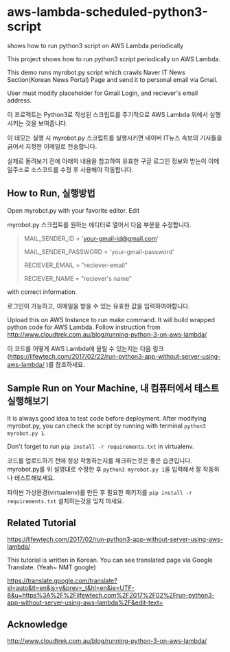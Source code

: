 # aws-lambda-scheduled-python3-script
shows how to run python3 script on AWS Lambda periodically

This project shows how to run python3 script periodically on AWS Lambda.

This demo runs myrobot.py script which crawls Naver IT News Section(Korean News Portal) Page and send it to personal email via Gmail.

User must modify placeholder for Gmail Login, and reciever's email address. 




이 프로젝트는 Python3로 작성된 스크립트를 주기적으로 AWS Lambda 위에서 실행시키는 것을 보여줍니다.

이 데모는 실행 시 myrobot.py 스크립트를 실행시키면 네이버 IT뉴스 속보의 기사들을 긁어서 지정한 이메일로 전송합니다.

실제로 돌려보기 전에 아래의 내용을 참고하여 유효한 구글 로그인 정보와 받는이 이메일주소로 소스코드를 수정 후 사용해야 작동합니다.




## How to Run, 실행방법

Open myrobot.py with your favorite editor. Edit 

myrobot.py 스크립트를 원하는 에디터로 열어서 다음 부분을 수정합니다.


> MAIL_SENDER_ID = 'your-gmail-id@gmail.com'
>
> MAIL_SENDER_PASSWORD = 'your-gmail-password'
> 
> RECIEVER_EMAIL = "reciever-email"
>
> RECIEVER_NAME = "reciever's name" 

with correct information.

로그인이 가능하고, 이메일을 받을 수 있는 유효한 값을 입력하여야합니다.

Upload this on AWS Instance to run make command. It will build wrapped python code for AWS Lambda.
Follow instruction from http://www.cloudtrek.com.au/blog/running-python-3-on-aws-lambda/

이 코드를 어떻게 AWS Lambda에 올릴 수 있는지는 다음 링크 (https://lifewtech.com/2017/02/22/run-python3-app-without-server-using-aws-lambda/ )를 참조하세요. 

## Sample Run on Your Machine, 내 컴퓨터에서 테스트 실행해보기

It is always good idea to test code before deployment. After modifying myrobot.py, you can check 
the script by running with terminal `python3 myrobot.py 1`.

Don't forget to run `pip install -r requirements.txt` in virtualenv.



코드를 업로드하기 전에 정상 작동하는지를 체크하는것은 좋은 습관입니다. myrobot.py를 위 설명대로 수정한 후 
`python3 myrobot.py 1`을 입력해서 잘 작동하나 테스트해보세요. 

파이썬 가상환경(virtualenv)를 만든 후 필요한 패키지를 `pip install -r requirements.txt` 설치하는것을 잊지 마세요.

## Related Tutorial

https://lifewtech.com/2017/02/run-python3-app-without-server-using-aws-lambda/

This tutorial is written in Korean. You can see translated page via Google Translate. (Yeah~ NMT google)

https://translate.google.com/translate?sl=auto&tl=en&js=y&prev=_t&hl=en&ie=UTF-8&u=https%3A%2F%2Flifewtech.com%2F2017%2F02%2Frun-python3-app-without-server-using-aws-lambda%2F&edit-text=


## Acknowledge

http://www.cloudtrek.com.au/blog/running-python-3-on-aws-lambda/
